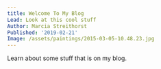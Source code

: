 ```yaml
---
title: Welcome To My Blog
Lead: Look at this cool stuff
Author: Marcia Streithorst
Published: '2019-02-21'
Image: /assets/paintings/2015-03-05-10.48.23.jpg
---
```

Learn about some stuff that is on my blog.
